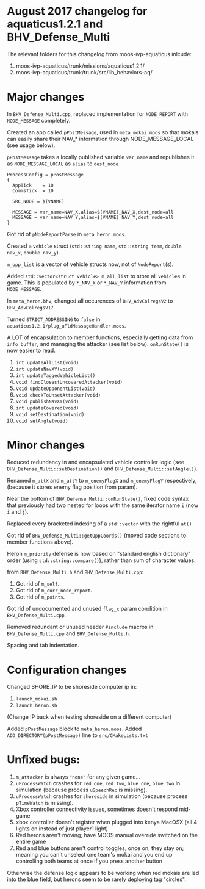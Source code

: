 # August 2017 changelog for aquaticus1.2.1 and BHV_Defense_Multi

The relevant folders for this changelog from moos-ivp-aquaticus inlcude:

1. moos-ivp-aquaticus/trunk/missions/aquaticus1.2.1/
1. moos-ivp-aquaticus/trunk/trunk/src/lib_behaviors-aq/

# Major changes

In `BHV_Defense_Multi.cpp`, replaced implementation for `NODE_REPORT` with `NODE_MESSAGE` completely.

Created an app called `pPostMessage`, used in `meta_mokai.moos` so that mokais can easily share their NAV_* information through NODE_MESSAGE_LOCAL (see usage below).

`pPostMessage` takes a locally published variable `var_name` and republishes it as `NODE_MESSAGE_LOCAL` as `alias` to `dest_node`

```
ProcessConfig = pPostMessage
{
  AppTick    = 10
  CommsTick  = 10

  SRC_NODE = $(VNAME)

  MESSAGE = var_name=NAV_X,alias=$(VNAME)_NAV_X,dest_node=all
  MESSAGE = var_name=NAV_Y,alias=$(VNAME)_NAV_Y,dest_node=all
}
```

Got rid of `pNodeReportParse` in `meta_heron.moos`.

Created a `vehicle` struct (`std::string name`, `std::string team`, `double nav_x`, `double nav_y`).

`m_opp_list` is a vector of vehicle structs now, not of `NodeReport`(s).

Added `std::vector<struct vehicle> m_all_list` to store all `vehicle`s in game. This is populated by `*_NAV_X` or `*_NAV_Y` information from `NODE_MESSAGE`.

In `meta_heron.bhv`, changed all occurences of `BHV_AdvColregsV2` to `BHV_AdvColregsV17`.

Turned `STRICT_ADDRESSING` to `false` in `aquaticus1.2.1/plug_uFldMessageHandler.moos`.

A LOT of encapsulation to member functions, especially getting data from `info_buffer`, and managing the attacker (see list below). `onRunState()` is now easier to read.
	
1. `int updateAllList(void)`
1. `int updateNavXY(void)`
1. `int updateTaggedVehicleList()`
1. `void findClosestUncoveredAttacker(void)`
1. `void updateOpponentList(void)`
1. `void checkToUnsetAttacker(void)`
1. `void publishNavXY(void)`
1. `int updateCovered(void)`
1. `void setDestination(void)`
1. `void setAngle(void)`

# Minor changes

Reduced redundancy in and encapsulated vehicle controller logic (see `BHV_Defense_Multi::setDestination()` and `BHV_Defense_Multi::setAngle()`).

Renamed `m_attX` and `m_attY` to `m_enemyFlagX` and `m_enemyFlagY` respectively, (because it stores enemy flag position from param).

Near the bottom of `BHV_Defense_Multi::onRunState()`, fixed code syntax that previously had two nested for loops with the same iterator name `i` (now `i` and `j`).

Replaced every bracketed indexing of a `std::vector` with the rightful `at()`

Got rid of `BHV_Defense_Multi::getOppCoords()` (moved code sections to member functions above).

Heron `m_priority` defense is now based on "standard english dictionary" order (using `std::string::compare()`), rather than sum of character values.

from `BHV_Defense_Multi.h` and `BHV_Defense_Multi.cpp`:

1. Got rid of `m_self`.
1. Got rid of `m_curr_node_report`.
1. Got rid of `m_points`.

Got rid of undocumented and unused `flag_x` param condition in `BHV_Defense_Multi.cpp`.

Removed redundant or unused header `#include` macros in `BHV_Defense_Multi.cpp` and `BHV_Defense_Multi.h`.

Spacing and tab indentation.

# Configuration changes

Changed SHORE_IP to be shoreside computer ip in:

1. `launch_mokai.sh`
1. `launch_heron.sh`

(Change IP back when testing shoreside on a different computer)

Added `pPostMessage` block to `meta_heron.moos`.
Added `ADD_DIRECTORY(pPostMessage)` line to `src/CMakeLists.txt`

# Unfixed bugs:

1. `m_attacker` is always `"none"` for any given game...
1. `uProcessWatch` crashes for `red_one`, `red_two`, `blue_one`, `blue_two` in simulation (because process `uSpeechRec` is missing).
1. `uProcessWatch` crashes for `shoreside` in simulation (because process `pTimeWatch` is missing).
1. Xbox controller connectivity issues, sometimes doesn't respond mid-game
1. xbox controller doesn't register when plugged into kenya MacOSX (all 4 lights on instead of just player1 light)
1. Red herons aren't moving; have MOOS manual override switched on the entire game
1. Red and blue buttons aren't control toggles, once on, they stay on; meaning you can't unselect one team's mokai and you end up controlling both teams at once if you press another button

Otherwise the defense logic appears to be working when red mokais are led into the blue field, but herons seem to be rarely deploying tag "circles".